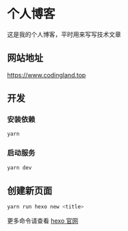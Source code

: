 # 个人博客

这是我的个人博客，平时用来写写技术文章

## 网站地址

<https://www.codingland.top>

## 开发

### 安装依赖

```bash
yarn
```

### 启动服务

```bash
yarn dev
```

## 创建新页面

```bash
yarn run hexo new <title>
```

更多命令请查看 [hexo 官网](https://hexo.io/zh-cn/docs/commands)
